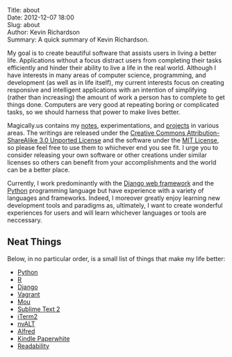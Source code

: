 Title: about  
Date: 2012-12-07 18:00  
Slug: about  
Author: Kevin Richardson  
Summary:  A quick summary of Kevin Richardson.  

My goal is to create beautiful software that assists users in living a better life.  Applications without a focus distract users from completing their tasks efficiently and hinder their ability to live a life in the real world.  Although I have interests in many areas of computer science, programming, and development (as well as in life itself), my current interests focus on creating responsive and intelligent applications with an intention of simplifying (rather than increasing) the amount of work a person has to complete to get things done.  Computers are very good at repeating boring or complicated tasks, so we should harness that power to make lives better.

Magically.us contains my [notes](http://dl.dropbox.com/u/7030113/notes/index.htm), experimentations, and [projects](/pages/projects.html) in various areas.  The writings are released under the [Creative Commons Attribution-ShareAlike 3.0 Unported License](http://creativecommons.org/licenses/by-sa/3.0/) and the software under the [MIT License](http://opensource.org/licenses/MIT), so please feel free to use them to whichever end you see fit.  I urge you to consider releasing your own software or other creations under similar licenses so others can benefit from your accomplishments and the world can be a better place.

Currently, I work predominantly with the [Django web framework](http://djangoproject.com) and the [Python](http://www.python.org/) programming language but have experience with a variety of languages and frameworks.  Indeed, I moreover greatly enjoy learning new development tools and paradigms as, ultimately, I want to create wonderful experiences for users and will learn whichever languages or tools are neccessary.


## Neat Things

Below, in no particular order, is a small list of things that make my life better:

* [Python](http://python.org)
* [R](http://cran.r-project.org/)
* [Django](http://djangoproject.com)
* [Vagrant](http://vagrantup.com)
* [Mou](http://mouapp.com/)
* [Sublime Text 2](http://www.sublimetext.com/)
* [iTerm2](http://www.iterm2.com/)
* [nvALT](http://brettterpstra.com/project/nvalt/)
* [Alfred](http://www.alfredapp.com/)
* [Kindle Paperwhite](http://www.amazon.com/gp/product/B008GEKXUO/)
* [Readability](https://www.readability.com/)
